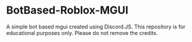 # BotBased-Roblox-MGUI
A simple bot based mgui created using Discord.JS. This repository is for educational purposes only. Please do not remove the credits.
